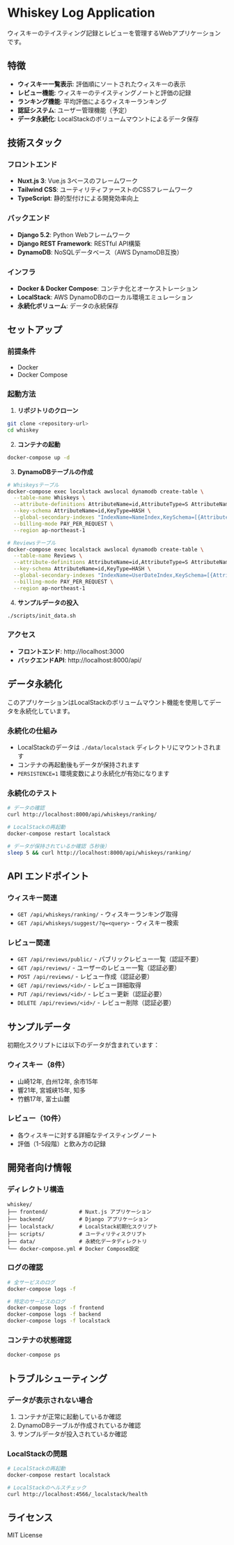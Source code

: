 # Whiskey Log Application

ウィスキーのテイスティング記録とレビューを管理するWebアプリケーションです。

## 特徴

- **ウィスキー一覧表示**: 評価順にソートされたウィスキーの表示
- **レビュー機能**: ウィスキーのテイスティングノートと評価の記録
- **ランキング機能**: 平均評価によるウィスキーランキング
- **認証システム**: ユーザー管理機能（予定）
- **データ永続化**: LocalStackのボリュームマウントによるデータ保存

## 技術スタック

### フロントエンド
- **Nuxt.js 3**: Vue.js 3ベースのフレームワーク
- **Tailwind CSS**: ユーティリティファーストのCSSフレームワーク
- **TypeScript**: 静的型付けによる開発効率向上

### バックエンド
- **Django 5.2**: Python Webフレームワーク
- **Django REST Framework**: RESTful API構築
- **DynamoDB**: NoSQLデータベース（AWS DynamoDB互換）

### インフラ
- **Docker & Docker Compose**: コンテナ化とオーケストレーション
- **LocalStack**: AWS DynamoDBのローカル環境エミュレーション
- **永続化ボリューム**: データの永続保存

## セットアップ

### 前提条件
- Docker
- Docker Compose

### 起動方法

1. **リポジトリのクローン**
```bash
git clone <repository-url>
cd whiskey
```

2. **コンテナの起動**
```bash
docker-compose up -d
```

3. **DynamoDBテーブルの作成**
```bash
# Whiskeysテーブル
docker-compose exec localstack awslocal dynamodb create-table \
  --table-name Whiskeys \
  --attribute-definitions AttributeName=id,AttributeType=S AttributeName=name,AttributeType=S \
  --key-schema AttributeName=id,KeyType=HASH \
  --global-secondary-indexes "IndexName=NameIndex,KeySchema=[{AttributeName=name,KeyType=HASH}],Projection={ProjectionType=ALL}" \
  --billing-mode PAY_PER_REQUEST \
  --region ap-northeast-1

# Reviewsテーブル  
docker-compose exec localstack awslocal dynamodb create-table \
  --table-name Reviews \
  --attribute-definitions AttributeName=id,AttributeType=S AttributeName=user_id,AttributeType=S AttributeName=date,AttributeType=S \
  --key-schema AttributeName=id,KeyType=HASH \
  --global-secondary-indexes "IndexName=UserDateIndex,KeySchema=[{AttributeName=user_id,KeyType=HASH},{AttributeName=date,KeyType=RANGE}],Projection={ProjectionType=ALL}" \
  --billing-mode PAY_PER_REQUEST \
  --region ap-northeast-1
```

4. **サンプルデータの投入**
```bash
./scripts/init_data.sh
```

### アクセス
- **フロントエンド**: http://localhost:3000
- **バックエンドAPI**: http://localhost:8000/api/

## データ永続化

このアプリケーションはLocalStackのボリュームマウント機能を使用してデータを永続化しています。

### 永続化の仕組み
- LocalStackのデータは `./data/localstack` ディレクトリにマウントされます
- コンテナの再起動後もデータが保持されます
- `PERSISTENCE=1` 環境変数により永続化が有効になります

### 永続化のテスト
```bash
# データの確認
curl http://localhost:8000/api/whiskeys/ranking/

# LocalStackの再起動
docker-compose restart localstack

# データが保持されているか確認（5秒後）
sleep 5 && curl http://localhost:8000/api/whiskeys/ranking/
```

## API エンドポイント

### ウィスキー関連
- `GET /api/whiskeys/ranking/` - ウィスキーランキング取得
- `GET /api/whiskeys/suggest/?q=<query>` - ウィスキー検索

### レビュー関連
- `GET /api/reviews/public/` - パブリックレビュー一覧（認証不要）
- `GET /api/reviews/` - ユーザーのレビュー一覧（認証必要）
- `POST /api/reviews/` - レビュー作成（認証必要）
- `GET /api/reviews/<id>/` - レビュー詳細取得
- `PUT /api/reviews/<id>/` - レビュー更新（認証必要）
- `DELETE /api/reviews/<id>/` - レビュー削除（認証必要）

## サンプルデータ

初期化スクリプトには以下のデータが含まれています：

### ウィスキー（8件）
- 山崎12年, 白州12年, 余市15年
- 響21年, 宮城峡15年, 知多
- 竹鶴17年, 富士山麓

### レビュー（10件）
- 各ウィスキーに対する詳細なテイスティングノート
- 評価（1-5段階）と飲み方の記録

## 開発者向け情報

### ディレクトリ構造
```
whiskey/
├── frontend/          # Nuxt.js アプリケーション
├── backend/           # Django アプリケーション
├── localstack/        # LocalStack初期化スクリプト
├── scripts/           # ユーティリティスクリプト
├── data/              # 永続化データディレクトリ
└── docker-compose.yml # Docker Compose設定
```

### ログの確認
```bash
# 全サービスのログ
docker-compose logs -f

# 特定のサービスのログ
docker-compose logs -f frontend
docker-compose logs -f backend
docker-compose logs -f localstack
```

### コンテナの状態確認
```bash
docker-compose ps
```

## トラブルシューティング

### データが表示されない場合
1. コンテナが正常に起動しているか確認
2. DynamoDBテーブルが作成されているか確認
3. サンプルデータが投入されているか確認

### LocalStackの問題
```bash
# LocalStackの再起動
docker-compose restart localstack

# LocalStackのヘルスチェック
curl http://localhost:4566/_localstack/health
```

## ライセンス

MIT License
